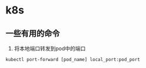 # k8s


## 一些有用的命令

1. 将本地端口转发到pod中的端口

```shell
kubectl port-forward [pod_name] local_port:pod_port
```